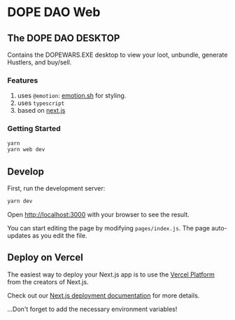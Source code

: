 # DOPE DAO Web

## The DOPE DAO DESKTOP

Contains the DOPEWARS.EXE desktop to view your loot, unbundle, generate Hustlers, and buy/sell.

### Features

1. uses `@emotion`: [emotion.sh](https://emotion.sh) for styling.
2. uses `typescript`
3. based on [next.js](https://nextjs.org/)

### Getting Started

```bash
yarn
yarn web dev
```

## Develop

First, run the development server:

```bash
yarn dev
```

Open [http://localhost:3000](http://localhost:3000) with your browser to see the result.

You can start editing the page by modifying `pages/index.js`. The page auto-updates as you edit the file.

## Deploy on Vercel

The easiest way to deploy your Next.js app is to use the [Vercel Platform](https://vercel.com/new?utm_medium=default-template&filter=next.js&utm_source=create-next-app&utm_campaign=create-next-app-readme) from the creators of Next.js.

Check out our [Next.js deployment documentation](https://nextjs.org/docs/deployment) for more details.

...Don't forget to add the necessary environment variables!
